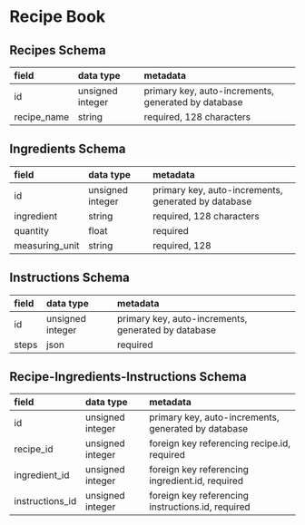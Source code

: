 # Recipe Book

## Recipes Schema

| field       | data type        | metadata                                            |
| :---------- | :--------------- | :-------------------------------------------------- |
| id          | unsigned integer | primary key, auto-increments, generated by database |
| recipe_name | string           | required, 128 characters                            |

## Ingredients Schema

| field          | data type        | metadata                                            |
| :------------- | :--------------- | :-------------------------------------------------- |
| id             | unsigned integer | primary key, auto-increments, generated by database |
| ingredient     | string           | required, 128 characters                            |
| quantity       | float            | required                                            |
| measuring_unit | string           | required, 128                                       |

## Instructions Schema

| field | data type        | metadata                                            |
| :---- | :--------------- | :-------------------------------------------------- |
| id    | unsigned integer | primary key, auto-increments, generated by database |
| steps | json             | required                                            |

## Recipe-Ingredients-Instructions Schema

| field           | data type        | metadata                                            |
| :-------------- | :--------------- | :-------------------------------------------------- |
| id              | unsigned integer | primary key, auto-increments, generated by database |
| recipe_id       | unsigned integer | foreign key referencing recipe.id, required         |
| ingredient_id   | unsigned integer | foreign key referencing ingredient.id, required     |
| instructions_id | unsigned integer | foreign key referencing instructions.id, required   |

